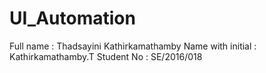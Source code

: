 # UI_Automation

Full name : Thadsayini Kathirkamathamby
Name with initial : Kathirkamathamby.T
Student No : SE/2016/018

